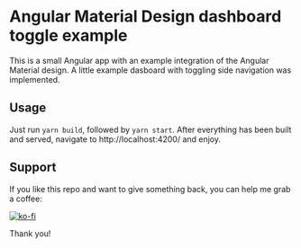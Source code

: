 # Angular Material Design dashboard toggle example

This is a small Angular app with an example integration of the Angular Material design. A little example dasboard with toggling side navigation was implemented.

## Usage

Just run `yarn build`, followed by `yarn start`. After everything has been built and served, navigate to http://localhost:4200/ and enjoy.

## Support

If you like this repo and want to give something back, you can help me grab a coffee:

[![ko-fi](https://www.ko-fi.com/img/githubbutton_sm.svg)](https://ko-fi.com/B0B11826R)

Thank you!